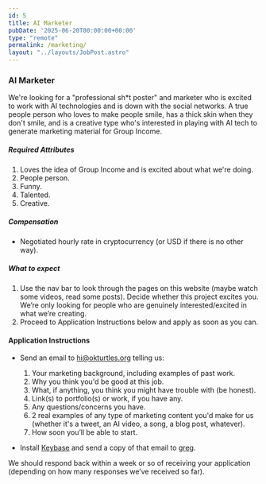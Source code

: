 ```yaml
---
id: 5
title: AI Marketer
pubDate: '2025-06-20T00:00:00+00:00'
type: "remote"
permalink: /marketing/
layout: "../layouts/JobPost.astro"
---
```


### AI Marketer

We're looking for a "professional sh*t poster" and marketer who is excited to work with AI technologies and is down with the social networks. A true people person who loves to make people smile, has a thick skin when they don't smile, and is a creative type who's interested in playing with AI tech to generate marketing material for Group Income.

##### Required Attributes

1. Loves the idea of Group Income and is excited about what we're doing.
2. People person.
3. Funny.
4. Talented.
5. Creative.

##### Compensation

- Negotiated hourly rate in cryptocurrency (or USD if there is no other way).

##### What to expect

1.  Use the nav bar to look through the pages on this website (maybe watch some videos, read some posts). Decide whether this project excites you. We’re only looking for people who are genuinely interested/excited in what we’re creating.
2.  Proceed to Application Instructions below and apply as soon as you can.

#### Application Instructions

*   Send an email to hi@okturtles.org telling us:

    1.  Your marketing background, including examples of past work.
    2.  Why you think you'd be good at this job.
    3.  What, if anything, you think you might have trouble with (be honest).
    4.  Link(s) to portfolio(s) or work, if you have any.
    5.  Any questions/concerns you have.
    6.  2 real examples of any type of marketing content you'd make for us (whether it's a tweet, an AI video, a song, a blog post, whatever).
    7.  How soon you’ll be able to start.

*   Install [Keybase](https://keybase.io) and send a copy of that email to [greg](https://keybase.io/greg).

We should respond back within a week or so of receiving your application (depending on how many responses we’ve received so far).
